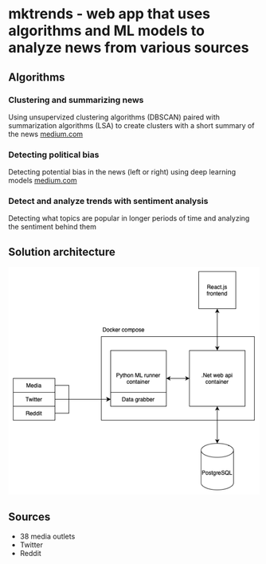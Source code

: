 # mktrends - web app that uses algorithms and ML models to analyze news from various sources

## Algorithms
### Clustering and summarizing news
Using unsupervized clustering algorithms (DBSCAN) paired with summarization algorithms (LSA) to create clusters with a short summary of the news [medium.com](https://medium.com/@danilo.najkov/using-clustering-and-summarization-algorithms-for-news-aggregation-eb16a891c479)
### Detecting political bias
Detecting potential bias in the news (left or right) using deep learning models [medium.com](https://medium.com/@danilo.najkov/detecting-political-bias-in-online-articles-using-nlp-and-classification-models-c1a40ec3989b) 
### Detect and analyze trends with sentiment analysis
Detecting what topics are popular in longer periods of time and analyzing the sentiment behind them

## Solution architecture
![diagram.png](./repo_files/diagram.png)

## Sources
- 38 media outlets
- Twitter 
- Reddit
